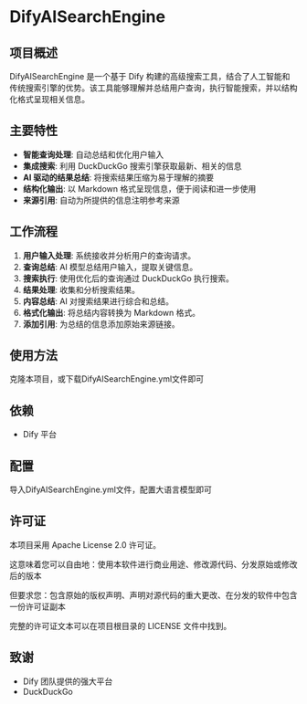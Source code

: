 # DifyAISearchEngine

## 项目概述

DifyAISearchEngine 是一个基于 Dify 构建的高级搜索工具，结合了人工智能和传统搜索引擎的优势。该工具能够理解并总结用户查询，执行智能搜索，并以结构化格式呈现相关信息。

## 主要特性

- **智能查询处理**: 自动总结和优化用户输入
- **集成搜索**: 利用 DuckDuckGo 搜索引擎获取最新、相关的信息
- **AI 驱动的结果总结**: 将搜索结果压缩为易于理解的摘要
- **结构化输出**: 以 Markdown 格式呈现信息，便于阅读和进一步使用
- **来源引用**: 自动为所提供的信息注明参考来源

## 工作流程

1. **用户输入处理**: 系统接收并分析用户的查询请求。
2. **查询总结**: AI 模型总结用户输入，提取关键信息。
3. **搜索执行**: 使用优化后的查询通过 DuckDuckGo 执行搜索。
4. **结果处理**: 收集和分析搜索结果。
5. **内容总结**: AI 对搜索结果进行综合和总结。
6. **格式化输出**: 将总结内容转换为 Markdown 格式。
7. **添加引用**: 为总结的信息添加原始来源链接。

## 使用方法

克隆本项目，或下载DifyAISearchEngine.yml文件即可

## 依赖

- Dify 平台

## 配置

导入DifyAISearchEngine.yml文件，配置大语言模型即可


## 许可证

本项目采用 Apache License 2.0 许可证。

这意味着您可以自由地：使用本软件进行商业用途、修改源代码、分发原始或修改后的版本

但要求您：包含原始的版权声明、声明对源代码的重大更改、在分发的软件中包含一份许可证副本

完整的许可证文本可以在项目根目录的 LICENSE 文件中找到。


## 致谢

- Dify 团队提供的强大平台
- DuckDuckGo
